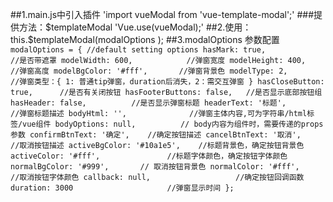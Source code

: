 ##1.main.js中引入插件
'import vueModal from 'vue-template-modal';'
###提供方法：$templateModal
'Vue.use(vueModal);'
##2.使用：this.$templateModal(modalOptions );
##3.modalOptions 参数配置
`modalOptions = {
    //default setting options
    hasMark: true,              //是否带遮罩
    modelWidth: 600,            //弹窗宽度
    modelHeight: 400,           //弹窗高度
    modelBgColor: '#fff',       //弹窗背景色
    modelType: 2,               //弹窗类型：{ 1: 普通tip弹窗，duration后消失，2：需交互弹窗 }
    hasCloseButton: true,      //是否有关闭按钮
    hasFooterButtons: false,   //是否显示底部按钮组
    hasHeader: false,          //是否显示弹窗标题
    headerText: '标题',            //弹窗标题描述
    bodyHtml: '',              //弹窗主体内容,可为字符串/html标签/vue组件
    bodyOptions: null,          // body内容为组件时，需要传递的props参数
    confirmBtnText: '确定',    //确定按钮描述
    cancelBtnText: '取消',     //取消按钮描述
    activeBgColor: '#10a1e5',    //标题背景色，确定按钮背景色
    activeColor: '#fff',               //标题字体颜色，确定按钮字体颜色
    normalBgColor: '#999',       // 取消按钮背景色
    normalColor: '#fff',             //取消按钮字体颜色
    callback: null,                   //确定按钮回调函数
    duration: 3000                     //弹窗显示时间
  };`
